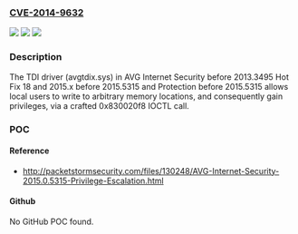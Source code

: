 ### [CVE-2014-9632](https://cve.mitre.org/cgi-bin/cvename.cgi?name=CVE-2014-9632)
![](https://img.shields.io/static/v1?label=Product&message=n%2Fa&color=blue)
![](https://img.shields.io/static/v1?label=Version&message=n%2Fa&color=blue)
![](https://img.shields.io/static/v1?label=Vulnerability&message=n%2Fa&color=brighgreen)

### Description

The TDI driver (avgtdix.sys) in AVG Internet Security before 2013.3495 Hot Fix 18 and 2015.x before 2015.5315 and Protection before 2015.5315 allows local users to write to arbitrary memory locations, and consequently gain privileges, via a crafted 0x830020f8 IOCTL call.

### POC

#### Reference
- http://packetstormsecurity.com/files/130248/AVG-Internet-Security-2015.0.5315-Privilege-Escalation.html

#### Github
No GitHub POC found.

